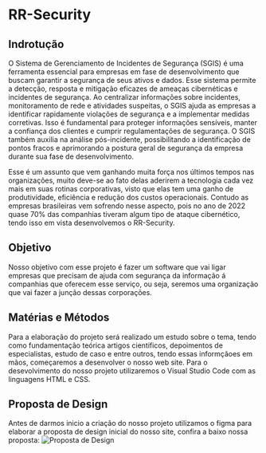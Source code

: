 # RR-Security

## Indrotução 

O Sistema de Gerenciamento de Incidentes de Segurança (SGIS) é uma ferramenta essencial para empresas em fase de desenvolvimento que buscam garantir a segurança de seus ativos e dados. Esse sistema permite a detecção, resposta e mitigação eficazes de ameaças cibernéticas e incidentes de segurança. Ao centralizar informações sobre incidentes, monitoramento de rede e atividades suspeitas, o SGIS ajuda as empresas a identificar rapidamente violações de segurança e a implementar medidas corretivas. Isso é fundamental para proteger informações sensíveis, manter a confiança dos clientes e cumprir regulamentações de segurança. O SGIS também auxilia na análise pós-incidente, possibilitando a identificação de pontos fracos e aprimorando a postura geral de segurança da empresa durante sua fase de desenvolvimento.

 Esse é um assunto que vem ganhando muita força nos últimos tempos nas organizações, muito deve-se ao fato delas aderirem a tecnologia cada vez mais em suas rotinas corporativas, visto que elas tem uma ganho de produtividade, eficiência e redução dos custos operacionais. Contudo as empresas brasileiras vem sofrendo nesse aspecto, pois no ano de 2022 quase 70% das companhias tiveram algum tipo de ataque cibernético, tendo isso  em vista desenvolvemos o RR-Security.

## Objetivo

Nosso objetivo com esse projeto é fazer um software que vai ligar empresas que precisam de ajuda com segurança da informação á companhias que oferecem esse serviço, ou seja, seremos uma organização que vai fazer a junção dessas corporações.

## Matérias e Métodos 

 Para a elaboração do projeto será realizado um estudo sobre o tema, tendo como fundamentação teórica artigos cientificos, depoimentos de especialistas, estudo de caso e entre outros, tendo essas informçãoes em mãos, começaremos a desenvolver o nosso web site. Para o desevolvimento do nosso projeto utilizaremos o Visual Studio Code com as linguagens HTML e CSS.
 
 ## Proposta de Design 
 Antes de darmos inicio a criação do nosso projeto utilizamos o figma para elaborar a proposta de design inicial do nosso site, confira a baixo nossa proposta:
 ![Proposta de Design](https://github.com/regnasc/RR-Security/assets/132789669/f63cae2c-cd57-46f3-a186-cd95188c27ba)
